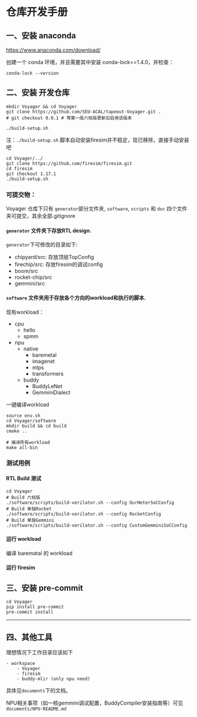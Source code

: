 # 仓库开发手册

## 一、安装 anaconda

https://www.anaconda.com/download/

创建一个 conda 环境，并且需要其中安装 conda-lock==1.4.0，并检查：

```
conda-lock --version
```

## 二、安装 开发仓库

```
mkdir Voyager && cd Voyager 
git clone https://github.com/SEU-ACAL/tapeout-Voyager.git .
# git checkout 0.0.1 # 等第一版六核版更新后启用该版本

./build-setup.sh
```
注：`./build-setup.sh` 脚本自动安装firesim并不稳定，现已移除，直接手动安装吧
```
cd Voyager/../
git clone https://github.com/firesim/firesim.git
cd firesim
git checkout 1.17.1
./build-setup.sh
```

### 可提交物：

Voyager 仓库下只有 `generator`部分文件夹, `software`, `scripts` 和 `doc` 四个文件夹可提交，其余全部.gitignore

#### `generator` 文件夹下存放RTL design.
`generator`下可修改的目录如下:
- chipyard/src: 存放顶层TopConfig
- firechip/src: 存放firesim的调试config
- boom/src
- rocket-chip/src
- gemmini/src

#### `software` 文件夹用于存放各个方向的workload和执行的脚本.
现有workload：
- cpu
    - hello
    - spmm
- npu 
    - native
        - baremetal
        - imagenet
        - mlps
        - transformers
    - buddy
        - BuddyLeNet
        - GemminiDialect


一键编译workload

```
source env.sh
cd Voyager/software
mkdir build && cd build 
cmake ..

# 编译所有workload
make all-bin
```

### 测试用例
#### RTL Build 测试
```
cd Voyager
# Build 六核版
./software/scripts/build-verilator.sh --config OurHeterSoCConfig
# Build 单独Rocket
./software/scripts/build-verilator.sh --config RocketConfig
# Build 单独Gemmini
./software/scripts/build-verilator.sh --config CustomGemminiSoCConfig
```

#### 运行 workload  
编译 barematal 的 workload
<!-- ```
cd Voyager/software/build
make baremetal
``` -->

#### 运行 firesim


## 三、安装 pre-commit
```
cd Voyager 
pip install pre-commit
pre-commit install
```

---

## 四、其他工具

理想情况下工作目录应该如下
```
- workspace
    - Voyager
    - firesim
    - buddy-mlir (only npu need)
```

具体见`documents`下的文档。

NPU相关事项（如一核gemmini调试配置，BuddyCompiler安装指南等）可见`documents/NPU-README.md`
